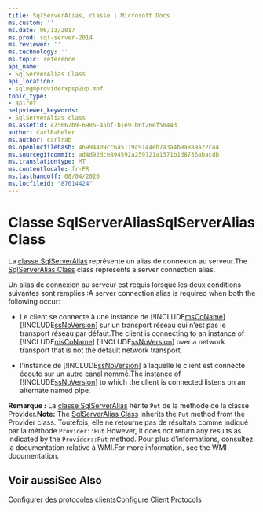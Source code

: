 ```yaml
---
title: SqlServerAlias, classe | Microsoft Docs
ms.custom: ''
ms.date: 06/13/2017
ms.prod: sql-server-2014
ms.reviewer: ''
ms.technology: ''
ms.topic: reference
api_name:
- SqlServerAlias Class
api_location:
- sqlmgmproviderxpsp2up.mof
topic_type:
- apiref
helpviewer_keywords:
- SqlServerAlias class
ms.assetid: 475662b9-6985-45bf-b1e9-b0f26ef50443
author: CarlRabeler
ms.author: carlrab
ms.openlocfilehash: 46994409cc6a5119c9144eb7a3a4b9a8a9a22c44
ms.sourcegitcommit: ad4d92dce894592a259721a1571b1d8736abacdb
ms.translationtype: MT
ms.contentlocale: fr-FR
ms.lasthandoff: 08/04/2020
ms.locfileid: "87614424"
---
```

# <a name="sqlserveralias-class"></a><span data-ttu-id="47896-102">Classe SqlServerAlias</span><span class="sxs-lookup"><span data-stu-id="47896-102">SqlServerAlias Class</span></span>
  <span data-ttu-id="47896-103">La [classe SqlServerAlias](sqlserveralias-class.md) représente un alias de connexion au serveur.</span><span class="sxs-lookup"><span data-stu-id="47896-103">The [SqlServerAlias Class](sqlserveralias-class.md) class represents a server connection alias.</span></span>  
  
 <span data-ttu-id="47896-104">Un alias de connexion au serveur est requis lorsque les deux conditions suivantes sont remplies :</span><span class="sxs-lookup"><span data-stu-id="47896-104">A server connection alias is required when both the following occur:</span></span>  
  
-   <span data-ttu-id="47896-105">Le client se connecte à une instance de [!INCLUDE[msCoName](../../../includes/msconame-md.md)] [!INCLUDE[ssNoVersion](../../../includes/ssnoversion-md.md)] sur un transport réseau qui n’est pas le transport réseau par défaut.</span><span class="sxs-lookup"><span data-stu-id="47896-105">The client is connecting to an instance of [!INCLUDE[msCoName](../../../includes/msconame-md.md)] [!INCLUDE[ssNoVersion](../../../includes/ssnoversion-md.md)] over a network transport that is not the default network transport.</span></span>  
  
-   <span data-ttu-id="47896-106">l'instance de [!INCLUDE[ssNoVersion](../../../includes/ssnoversion-md.md)] à laquelle le client est connecté écoute sur un autre canal nommé.</span><span class="sxs-lookup"><span data-stu-id="47896-106">The instance of [!INCLUDE[ssNoVersion](../../../includes/ssnoversion-md.md)] to which the client is connected listens on an alternate named pipe.</span></span>  
  
 <span data-ttu-id="47896-107">**Remarque :** La [classe SqlServerAlias](sqlserveralias-class.md) hérite `Put` de la méthode de la classe Provider.</span><span class="sxs-lookup"><span data-stu-id="47896-107">**Note:** The [SqlServerAlias Class](sqlserveralias-class.md) inherits the `Put` method from the Provider class.</span></span> <span data-ttu-id="47896-108">Toutefois, elle ne retourne pas de résultats comme indiqué par la méthode `Provider::Put`.</span><span class="sxs-lookup"><span data-stu-id="47896-108">However, it does not return any results as indicated by the `Provider::Put` method.</span></span> <span data-ttu-id="47896-109">Pour plus d'informations, consultez la documentation relative à WMI.</span><span class="sxs-lookup"><span data-stu-id="47896-109">For more information, see the WMI documentation.</span></span>  
  
## <a name="see-also"></a><span data-ttu-id="47896-110">Voir aussi</span><span class="sxs-lookup"><span data-stu-id="47896-110">See Also</span></span>  
 [<span data-ttu-id="47896-111">Configurer des protocoles clients</span><span class="sxs-lookup"><span data-stu-id="47896-111">Configure Client Protocols</span></span>](https://technet.microsoft.com/library/ms181035.aspx)  
  
  
